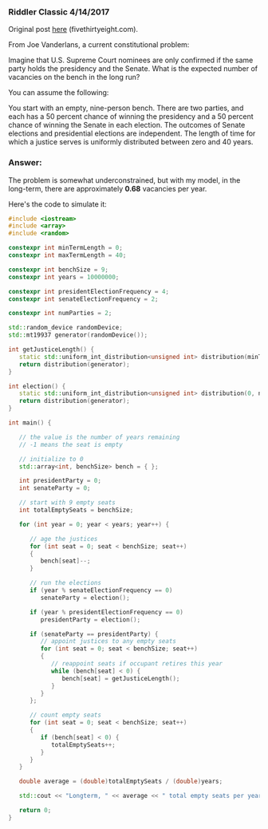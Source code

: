 ### Riddler Classic 4/14/2017

Original post [here](https://fivethirtyeight.com/features/how-many-bingo-cards-are-there-in-the-world/) (fivethirtyeight.com).

From Joe Vanderlans, a current constitutional problem:

Imagine that U.S. Supreme Court nominees are only confirmed if the same party holds the presidency and the Senate. What is the expected number of vacancies on the bench in the long run?

You can assume the following:

You start with an empty, nine-person bench.
There are two parties, and each has a 50 percent chance of winning the presidency and a 50 percent chance of winning the Senate in each election.
The outcomes of Senate elections and presidential elections are independent.
The length of time for which a justice serves is uniformly distributed between zero and 40 years.

### Answer:

The problem is somewhat underconstrained, but with my model, in the long-term, there are approximately <strong>0.68</strong> vacancies per year.

Here's the code to simulate it:

```c++
#include <iostream>
#include <array>
#include <random>

constexpr int minTermLength = 0;
constexpr int maxTermLength = 40;

constexpr int benchSize = 9;
constexpr int years = 10000000;

constexpr int presidentElectionFrequency = 4;
constexpr int senateElectionFrequency = 2;

constexpr int numParties = 2;

std::random_device randomDevice;
std::mt19937 generator(randomDevice());

int getJusticeLength() {
   static std::uniform_int_distribution<unsigned int> distribution(minTermLength, maxTermLength);
   return distribution(generator);
}

int election() {
   static std::uniform_int_distribution<unsigned int> distribution(0, numParties - 1);
   return distribution(generator);
}

int main() {

   // the value is the number of years remaining
   // -1 means the seat is empty

   // initialize to 0
   std::array<int, benchSize> bench = { };

   int presidentParty = 0;
   int senateParty = 0;

   // start with 9 empty seats
   int totalEmptySeats = benchSize;

   for (int year = 0; year < years; year++) {

      // age the justices
      for (int seat = 0; seat < benchSize; seat++)
      {
         bench[seat]--;
      }

      // run the elections
      if (year % senateElectionFrequency == 0)
         senateParty = election();

      if (year % presidentElectionFrequency == 0)
         presidentParty = election();

      if (senateParty == presidentParty) {
         // appoint justices to any empty seats
         for (int seat = 0; seat < benchSize; seat++)
         {
            // reappoint seats if occupant retires this year
            while (bench[seat] < 0) {
               bench[seat] = getJusticeLength();
            }
         }
      };

      // count empty seats
      for (int seat = 0; seat < benchSize; seat++)
      {
         if (bench[seat] < 0) {
            totalEmptySeats++;
         }
      }
   }

   double average = (double)totalEmptySeats / (double)years;

   std::cout << "Longterm, " << average << " total empty seats per year" << std::endl;

   return 0;
}
```

